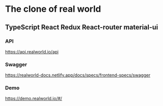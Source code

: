 # The clone of real world
## TypeScript React Redux React-router material-ui
### API
https://api.realworld.io/api

### Swagger
https://realworld-docs.netlify.app/docs/specs/frontend-specs/swagger

### Demo
https://demo.realworld.io/#/
